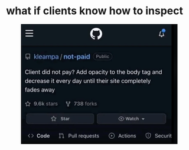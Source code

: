# what if clients know how to inspect

<figure><img src="../../.gitbook/assets/image (3) (1) (1) (1).png" alt=""><figcaption></figcaption></figure>
